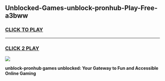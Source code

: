 
## Unblocked-Games-unblock-pronhub-Play-Free-a3bww
<h3>
<a href="https://premium76.site?title=unblock-pronhub&ref=20M">CLICK TO PLAY</a></h3>
<hr>

<h3>
<a href="https://premium76.site?title=unblock-pronhub&ref=20M">CLICK 2 PLAY</a>
  
</h3>

<a href="https://premium76.site?title=unblock-pronhub&ref=19M"><img src="https://clearcache.store/games.png"></a>


**unblock-pronhub games unblocked: Your Gateway to Fun and Accessible Online Gaming**
